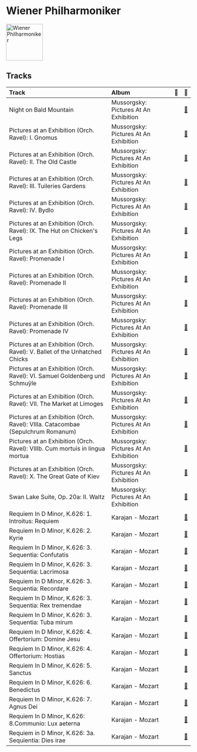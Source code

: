 
# Wiener Philharmoniker


<img src="https://i.scdn.co/image/ab6761610000e5eb4bb5eb0860d831455fab32b6" alt="Wiener Philharmoniker" width="100" />

## Tracks

| Track                                                                           | Album                                 | 💚   | 🔗                                                          |
|:--------------------------------------------------------------------------------|:--------------------------------------|:----|:-----------------------------------------------------------|
| Night on Bald Mountain                                                          | Mussorgsky: Pictures At An Exhibition |     | [🔗](https://open.spotify.com/track/6ejFaLGH7F4J5tnaYirs2G) |
| Pictures at an Exhibition (Orch. Ravel): I. Gnomus                              | Mussorgsky: Pictures At An Exhibition |     | [🔗](https://open.spotify.com/track/4gKrD45pSLOwGndDsmtisn) |
| Pictures at an Exhibition (Orch. Ravel): II. The Old Castle                     | Mussorgsky: Pictures At An Exhibition |     | [🔗](https://open.spotify.com/track/7B6kLePNk9ySaaPMXCGysA) |
| Pictures at an Exhibition (Orch. Ravel): III. Tuileries Gardens                 | Mussorgsky: Pictures At An Exhibition |     | [🔗](https://open.spotify.com/track/5ePWR9SYDsADEMLyAcCcJU) |
| Pictures at an Exhibition (Orch. Ravel): IV. Bydlo                              | Mussorgsky: Pictures At An Exhibition |     | [🔗](https://open.spotify.com/track/1TZ9VIzwoQcSBQbJlbHOrH) |
| Pictures at an Exhibition (Orch. Ravel): IX. The Hut on Chicken's Legs          | Mussorgsky: Pictures At An Exhibition |     | [🔗](https://open.spotify.com/track/4Eev1NK5U0fm4ZADOu9KKq) |
| Pictures at an Exhibition (Orch. Ravel): Promenade I                            | Mussorgsky: Pictures At An Exhibition |     | [🔗](https://open.spotify.com/track/4edX8xopbaXGJN8n1rW7Vk) |
| Pictures at an Exhibition (Orch. Ravel): Promenade II                           | Mussorgsky: Pictures At An Exhibition |     | [🔗](https://open.spotify.com/track/7etkHCIevRXLnNIg0bvxKi) |
| Pictures at an Exhibition (Orch. Ravel): Promenade III                          | Mussorgsky: Pictures At An Exhibition |     | [🔗](https://open.spotify.com/track/09lmHgk6RgtzK2uszcrSVM) |
| Pictures at an Exhibition (Orch. Ravel): Promenade IV                           | Mussorgsky: Pictures At An Exhibition |     | [🔗](https://open.spotify.com/track/76T40WZcGyMDp187cQoWv1) |
| Pictures at an Exhibition (Orch. Ravel): V. Ballet of the Unhatched Chicks      | Mussorgsky: Pictures At An Exhibition |     | [🔗](https://open.spotify.com/track/6vbjbDunJDJLot3rhHB0Lx) |
| Pictures at an Exhibition (Orch. Ravel): VI. Samuel Goldenberg und Schmuÿle     | Mussorgsky: Pictures At An Exhibition |     | [🔗](https://open.spotify.com/track/0z8qN0Tn05N5wzFjDaHmMJ) |
| Pictures at an Exhibition (Orch. Ravel): VII. The Market at Limoges             | Mussorgsky: Pictures At An Exhibition |     | [🔗](https://open.spotify.com/track/5mWkqRpS1V5DHMW9VGJ4Dr) |
| Pictures at an Exhibition (Orch. Ravel): VIIIa. Catacombae (Sepulchrum Romanum) | Mussorgsky: Pictures At An Exhibition |     | [🔗](https://open.spotify.com/track/6kXCQVQ1B0i7SqxF9cFAd7) |
| Pictures at an Exhibition (Orch. Ravel): VIIIb. Cum mortuis in lingua mortua    | Mussorgsky: Pictures At An Exhibition |     | [🔗](https://open.spotify.com/track/3vUKiu1KUSA0a790dw8l2o) |
| Pictures at an Exhibition (Orch. Ravel): X. The Great Gate of Kiev              | Mussorgsky: Pictures At An Exhibition |     | [🔗](https://open.spotify.com/track/0LA9d83t4o38aoXfFRIwJz) |
| Swan Lake Suite, Op. 20a: II. Waltz                                             | Mussorgsky: Pictures At An Exhibition |     | [🔗](https://open.spotify.com/track/0NOiSayyUFYnLllkTdFa1k) |
| Requiem In D Minor, K.626: 1. Introitus: Requiem                                | Karajan - Mozart                      |     | [🔗](https://open.spotify.com/track/3zsSvh8Pu3TiuXn5YdhZqz) |
| Requiem In D Minor, K.626: 2. Kyrie                                             | Karajan - Mozart                      |     | [🔗](https://open.spotify.com/track/5OO1HZSyoPeaZvmvlIOvIp) |
| Requiem In D Minor, K.626: 3. Sequentia: Confutatis                             | Karajan - Mozart                      |     | [🔗](https://open.spotify.com/track/2V581m7x1uCd8sVIHmJOHu) |
| Requiem In D Minor, K.626: 3. Sequentia: Lacrimosa                              | Karajan - Mozart                      |     | [🔗](https://open.spotify.com/track/4fZ5XttwgrWUnmD8cPqfaP) |
| Requiem In D Minor, K.626: 3. Sequentia: Recordare                              | Karajan - Mozart                      |     | [🔗](https://open.spotify.com/track/08FShoZ7Nc5LsBv3W9oQK0) |
| Requiem In D Minor, K.626: 3. Sequentia: Rex tremendae                          | Karajan - Mozart                      |     | [🔗](https://open.spotify.com/track/1GgJCt9psWwrZcdGm9Z69d) |
| Requiem In D Minor, K.626: 3. Sequentia: Tuba mirum                             | Karajan - Mozart                      |     | [🔗](https://open.spotify.com/track/5xItkHeimSWCAWwh6WvV86) |
| Requiem In D Minor, K.626: 4. Offertorium: Domine Jesu                          | Karajan - Mozart                      |     | [🔗](https://open.spotify.com/track/7rFbjvOVAjimxhIMVVatF6) |
| Requiem In D Minor, K.626: 4. Offertorium: Hostias                              | Karajan - Mozart                      |     | [🔗](https://open.spotify.com/track/0x7uY2kKO4RVhajULRVNFo) |
| Requiem In D Minor, K.626: 5. Sanctus                                           | Karajan - Mozart                      |     | [🔗](https://open.spotify.com/track/7rkakVQEVWVASpkamj7m8o) |
| Requiem In D Minor, K.626: 6. Benedictus                                        | Karajan - Mozart                      |     | [🔗](https://open.spotify.com/track/0HFIawlgXNMh01tMP3rur4) |
| Requiem In D Minor, K.626: 7. Agnus Dei                                         | Karajan - Mozart                      |     | [🔗](https://open.spotify.com/track/0vRfuLHzBWqWnylAnifquI) |
| Requiem In D Minor, K.626: 8.Communio: Lux aeterna                              | Karajan - Mozart                      |     | [🔗](https://open.spotify.com/track/6EkyeAw8TnpzH516EBWgW2) |
| Requiem in D Minor, K.626: 3a. Sequientia: Dies irae                            | Karajan - Mozart                      |     | [🔗](https://open.spotify.com/track/5bzkKeaKTatYKtxHY0HDay) |